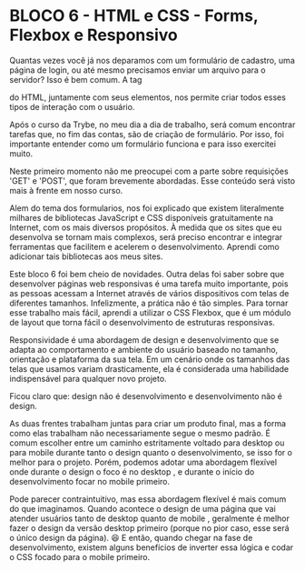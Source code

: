 # BLOCO 6 - HTML e CSS - Forms, Flexbox e Responsivo
Quantas vezes você já nos deparamos com um formulário de cadastro, uma página de login, ou até mesmo precisamos enviar um arquivo para o servidor? Isso é bem comum. A tag <form> do HTML, juntamente com seus elementos, nos permite criar todos esses tipos de interação com o usuário.

Após o curso da Trybe, no meu dia a dia de trabalho, será comum encontrar tarefas que, no fim das contas, são de criação de formulário. Por isso, foi importante entender como um formulário funciona e para isso exercitei muito.

Neste primeiro momento não me preocupei com a parte sobre requisições 'GET' e 'POST', que foram brevemente abordadas. Esse conteúdo será visto mais à frente em nosso curso.

Alem do tema dos formularios, nos foi explicado que existem literalmente milhares de bibliotecas JavaScript e CSS disponíveis gratuitamente na Internet, com os mais diversos propósitos. À medida que os sites que eu desenvolva se tornam mais complexos, será preciso encontrar e integrar ferramentas que facilitem e acelerem o desenvolvimento. Aprendi como adicionar tais bibliotecas aos meus sites.

Este bloco 6 foi bem cheio de novidades. Outra delas foi saber sobre que desenvolver páginas web responsivas é uma tarefa muito importante, pois as pessoas acessam a Internet através de vários dispositivos com telas de diferentes tamanhos. Infelizmente, a prática não é tão simples. Para tornar esse trabalho mais fácil, aprendi a utilizar o CSS Flexbox, que é um módulo de layout que torna fácil o desenvolvimento de estruturas responsivas.

Responsividade é uma abordagem de design e desenvolvimento que se adapta ao comportamento e ambiente do usuário baseado no tamanho, orientação e plataforma da sua tela. Em um cenário onde os tamanhos das telas que usamos variam drasticamente, ela é considerada uma habilidade indispensável para qualquer novo projeto.

Ficou claro que: design não é desenvolvimento e desenvolvimento não é design.

As duas frentes trabalham juntas para criar um produto final, mas a forma como elas trabalham não necessariamente segue o mesmo padrão. É comum escolher entre um caminho estritamente voltado para desktop ou para mobile durante tanto o design quanto o desenvolvimento, se isso for o melhor para o projeto. Porém, podemos adotar uma abordagem flexível onde durante o design o foco é no desktop , e durante o início do desenvolvimento focar no mobile primeiro.

Pode parecer contraintuitivo, mas essa abordagem flexível é mais comum do que imaginamos. Quando acontece o design de uma página que vai atender usuários tanto de desktop quanto de mobile , geralmente é melhor fazer o design da versão desktop primeiro (porque no pior caso, esse será o único design da página). 😆 E então, quando chegar na fase de desenvolvimento, existem alguns benefícios de inverter essa lógica e codar o CSS focado para o mobile primeiro.